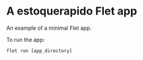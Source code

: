 # A estoquerapido Flet app

An example of a minimal Flet app.

To run the app:

```
flet run [app_directory]
```